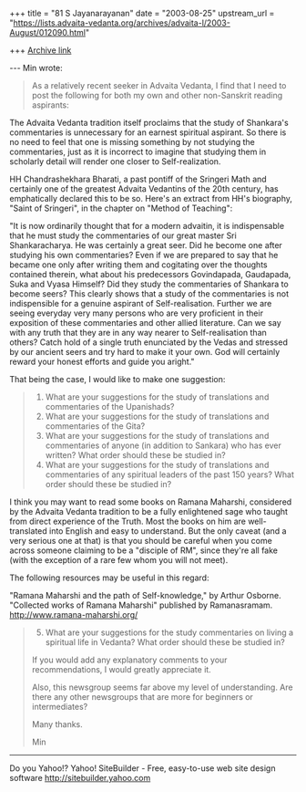 +++
title = "81 S Jayanarayanan"
date = "2003-08-25"
upstream_url = "https://lists.advaita-vedanta.org/archives/advaita-l/2003-August/012090.html"

+++
[Archive link](https://lists.advaita-vedanta.org/archives/advaita-l/2003-August/012090.html)

--- Min <min at nwlink.com> wrote:
> As a relatively recent seeker in Advaita Vedanta,
> I find that I need to post the following for both
> my own and other non-Sanskrit reading aspirants:
> 

The Advaita Vedanta tradition itself proclaims that the study of
Shankara's commentaries is unnecessary for an earnest spiritual
aspirant. So there is no need to feel that one is missing something by
not studying the commentaries, just as it is incorrect to imagine that
studying them in scholarly detail will render one closer to
Self-realization. 

HH Chandrashekhara Bharati, a past pontiff of the Sringeri Math and
certainly one of the greatest Advaita Vedantins of the 20th century,
has emphatically declared this to be so. Here's an extract from HH's
biography, "Saint of Sringeri", in the chapter on "Method of Teaching":

"It is now ordinarily thought that for a modern advaitin, it is
indispensable that he must study the commentaries of our great master
Sri Shankaracharya. He was certainly a great seer. Did he become one
after studying his own commentaries? Even if we are prepared to say
that he became one only after writing them and cogitating over the
thoughts contained therein, what about his predecessors Govindapada,
Gaudapada, Suka and Vyasa Himself? Did they study the commentaries of
Shankara to become seers? This clearly shows that a study of the
commentaries is not indispensible for a genuine aspirant of
Self-realisation. Further we are seeing everyday very many persons who
are very proficient in their exposition of these commentaries and other
allied literature. Can we say with any truth that they are in any way
nearer to Self-realisation than others? Catch hold of a single truth
enunciated by the Vedas and stressed by our ancient seers and try hard
to make it your own. God will certainly reward your honest efforts and
guide you aright."

That being the case, I would like to make one suggestion:

> 1. What are your suggestions for the study of
> translations and commentaries of the Upanishads?
> 2. What are your suggestions for the study of
> translations and commentaries of the Gita?
> 3. What are your suggestions for the study of
> translations and commentaries of anyone (in
> addition to Sankara) who has ever written? What
> order should these be studied in?
> 4. What are your suggestions for the study of
> translations and commentaries of any spiritual
> leaders of the past 150 years? What order should
> these be studied in?

I think you may want to read some books on Ramana Maharshi, considered
by the Advaita Vedanta tradition to be a fully enlightened sage who
taught from direct experience of the Truth. Most the books on him are
well-translated into English and easy to understand. But the only
caveat (and a very serious one at that) is that you should be careful
when you come across someone claiming to be a "disciple of RM", since
they're all fake (with the exception of a rare few whom you will not
meet).

The following resources may be useful in this regard:

"Ramana Maharshi and the path of Self-knowledge," by Arthur Osborne.
"Collected works of Ramana Maharshi" published by Ramanasramam.
http://www.ramana-maharshi.org/

> 5. What are your suggestions for the study
> commentaries on living a spiritual life in
> Vedanta? What order should these be studied in?
> 
> If you would add any explanatory comments to your
> recommendations, I would greatly appreciate it.
> 
> Also, this newsgroup seems far above my level of
> understanding. Are there any other newsgroups that
> are more for beginners or intermediates?
> 
> Many thanks.
> 
> Min

__________________________________
Do you Yahoo!?
Yahoo! SiteBuilder - Free, easy-to-use web site design software
http://sitebuilder.yahoo.com

